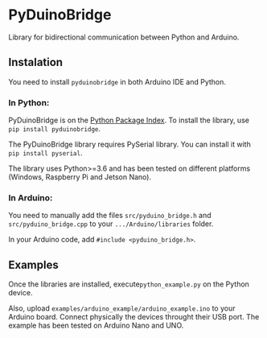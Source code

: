 # PyDuinoBridge
Library for bidirectional communication between Python and Arduino.

## Instalation

You need to install `pyduinobridge` in both Arduino IDE and Python.

### In Python:
PyDuinoBridge is on the [Python Package Index](https://pypi.org/project/pyduinobridge/ "PyDuinoBridge page on PyPI").
To install the library, use `pip install pyduinobridge`.

The PyDuinoBridge library requires PySerial library. You can install it with `pip install pyserial`.

The library uses Python>=3.6 and has been tested on different platforms (Windows, Raspberry Pi and Jetson Nano). 

### In Arduino:

You need to manually add the files `src/pyduino_bridge.h` and `src/pyduino_bridge.cpp` to your `.../Arduino/libraries` folder.

In your Arduino code, add `#include <pyduino_bridge.h>`.

## Examples

Once the libraries are installed, execute`python_example.py` on the Python device.

Also, upload `examples/arduino_example/arduino_example.ino` to your Arduino board. Connect physically the devices throught their USB port. The example has been tested on Arduino Nano and UNO.
